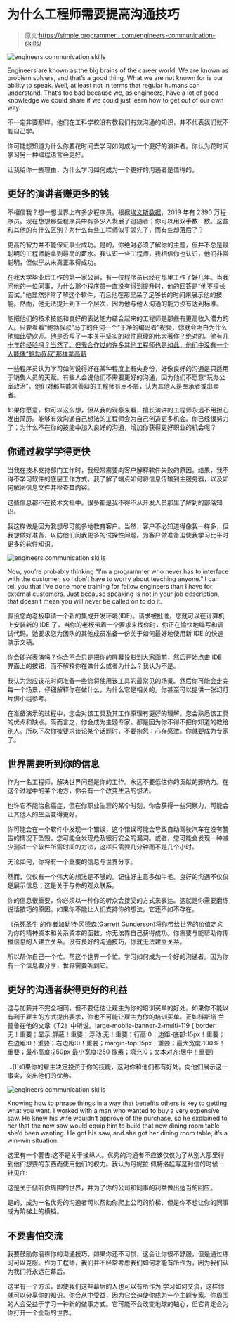 # 为什么工程师需要提高沟通技巧

> 原文:[https://simple programmer . com/engineers-communication-skills/](https://simpleprogrammer.com/engineers-communication-skills/)

![engineers communication skills](img/513b8e0ea5e7b97d1eef1709b09aeef8.png)

Engineers are known as the big brains of the career world. We are known as problem solvers, and that’s a good thing. What we are not known for is our ability to speak. Well, at least not in terms that regular humans can understand. That’s too bad because we, as engineers, have a lot of good knowledge we could share if we could just learn how to get out of our own way.

不一定非要那样。他们在工科学校没有教我们有效沟通的知识，并不代表我们就不能自己学。

你可能想知道为什么你要花时间去学习如何成为一个更好的演讲者。你认为花时间学习另一种编程语言会更好。

让我给你一些理由，为什么学习如何成为一个更好的沟通者是值得的。

## 更好的演讲者赚更多的钱

不相信我？想一想世界上有多少程序员。根据[埃文斯数据](https://evansdata.com/press/viewRelease.php?pressID=278)，2019 年有 2390 万程序员。现在想想那些程序员中有多少人发展了追随者；你可以用双手数一数。这些和其他的有什么区别？为什么有些工程师似乎领先了，而有些却落后了？

更高的智力并不能保证事业成功。是的，你绝对必须了解你的主题，但并不总是最聪明的工程师能拿到最高的薪水。我认识一些工程师，我相信你也认识，他们非常聪明，但似乎从未真正取得成功。

在我大学毕业后工作的第一家公司，有一位程序员已经在那里工作了好几年。当我问他的一位同事，为什么那个程序员一直没有得到提升时，他的回答是“他不擅长面试。”他显然非常了解这个软件，而且他在那里呆了足够长的时间来展示他的技能。然而，他无法提升到下一个层次，因为他与他人沟通的能力没有达到标准。

能把他们的技术技能和良好的表达能力结合起来的工程师是那些有更高收入潜力的人。只要看看“鲍勃叔叔”马丁的任何一个“干净的编码者”视频，你就会明白为什么他如此受欢迎。他是否写了一本关于坚实的软件原理的伟大著作[？绝对的。他有几十年的经验吗？当然了。但我合作过的许多其他工程师也是如此，他们中没有一个人能像“鲍勃叔叔”那样拿高薪](https://www.amazon/dp/0132350882/makithecompsi-20)

一些程序员认为学习如何说得好在某种程度上有失身份，好像良好的沟通是只适用于销售人员的天赋。有些人会说他们不需要更好的沟通，因为他们不愿意“玩办公室政治”。他们对那些能言善辩的工程师有点不屑，认为其他人是奉承者或出卖者。

如果你愿意，你可以这么想，但从我的观察来看，擅长演讲的工程师永远不用担心发出简历。能够有效沟通自己想法的工程师会为自己创造更多机会。你已经很努力了；为什么不在你的技能中加入良好的沟通，增加你获得更好职业的机会呢？

## 你通过教学学得更快

当我在技术支持部门工作时，我经常需要向客户解释软件失败的原因。结果，我不得不学习软件的底层工作方式。我了解了端点如何将信息传输到主服务器，以及如何解密信息文件并检查其内容。

这些信息都不在技术文档中。很多都是我不得不从开发人员那里了解到的部落知识。

我这样做是因为我想尽可能多地教育客户。当然，客户不必知道得像我一样多，但我想做好准备，以防他们问我更多的试探性问题。为客户做准备迫使我学习比平时更多的软件知识。

![engineers communication skills](img/4c605ba5ae03338c88230137961c2f50.png)

Now, you’re probably thinking “I’m a programmer who never has to interface with the customer, so I don’t have to worry about teaching anyone.” I can tell you that I’ve done more training for fellow engineers than I have for external customers. Just because speaking is not in your job description, that doesn’t mean you will never be called on to do it.

假设您向老板申请一个新的集成开发环境(IDE)。请求被批准，您就可以在计算机上安装新的 IDE 了。当你的老板带着一个要求来找你时，你正在愉快地编写和调试代码。她要求您为团队的其他成员准备一份关于如何最好地使用新 IDE 的快速演示文稿。

你会即兴表演吗？你会不会只是把你的屏幕投影到大家面前，然后开始点击 IDE 界面上的按钮，而不解释你在做什么或者为什么？我认为不是。

我认为您应该花时间准备一些您将使用该工具的最常见的场景。然后你可能会走完每一个场景，仔细解释你在做什么，为什么它是相关的。你甚至可以提供一张幻灯片供小组参考。

在准备演示的过程中，您会对该工具及其工作原理有更好的理解。您会熟悉该工具的优点和缺点。简而言之，你会成为主题专家。都是因为你不得不把你知道的教给别人。所以下次你被要求谈论某个话题时，不要抱怨；心存感激。你就要成为专家了。

## 世界需要听到你的信息

作为一名工程师，解决世界问题是你的工作。永远不要低估你的贡献的影响力。在这个过程中的某个地方，你会有一个改变生活的想法。

也许它不能治愈癌症，但在你职业生涯的某个时刻，你会获得一些洞察力，可能会让其他人的生活变得更好。

你可能会在一个软件中发现一个错误，这个错误可能会导致自动驾驶汽车在没有警告的情况下坠毁。您可能会发现危及银行安全的漏洞。或者，您可能会发现一种减少测试一个软件所需时间的方法，这样只需要几分钟而不是几个小时。

无论如何，你将有一个重要的信息与世界分享。

然而，仅仅有一个伟大的想法是不够的。记住好主意多如牛毛。良好的沟通不仅仅是展示信息；这是关于与你的观众联系。

你的信息很重要，你必须以一种你的听众会接受的方式来表达。这就是你需要磨练说话技巧的原因。如果你不能让人们支持你的想法，它还不如不存在。

《杀死圣牛 的作者加勒特·冈德森(Garrett Gunderson)将你带给世界的价值定义为你的精神资本和关系资本的函数。你无法靠自己获得成功。你需要与能帮助你传播信息的人建立关系。没有良好的沟通技巧，你就无法建立关系。

所以帮你自己一个忙。帮这个世界一个忙。学习如何成为一个好的沟通者。因为你有一个信息要分享，世界需要听到它。

## 更好的沟通者获得更好的利益

这与加薪并不完全相同，但不要低估让雇主为你的培训买单的好处。如果你不能以有利于雇主的方式提出要求，你也不可能让雇主为你的培训买单。正如科斯塔·兰普鲁在他的文章《T2》中所说。large-mobile-banner-2-multi-119 { border:无！重要；显示:屏蔽！重要；浮动:无！重要；行高:0；边距-底部:15px！重要；左边距:0！重要；右边距:0！重要；margin-top:15px！重要；最大宽度:100%！重要；最小高度:250px 最小宽度:250 像素；填充:0；文本对齐:居中！重要}

…[I]如果你的雇主决定投资于你的技能，这对你和他们都有好处。向他们展示这一事实，突出他们的优势。

![engineers communication skills](img/08bd848ccf2f64f0f562824abe2883ee.png)

Knowing how to phrase things in a way that benefits others is key to getting what you want. I worked with a man who wanted to buy a very expensive saw. He knew his wife wouldn’t approve of the purchase, so he explained to her that the new saw would equip him to build that new dining room table she’d been wanting. He got his saw, and she got her dining room table, it’s a win-win situation.

这里有一个警告:这不是关于操纵人。优秀的沟通者不应该仅仅为了从别人那里得到他们想要的东西而使用他们的权力。我认为丹妮拉·佩特洛娃写这封信的时候一针见血:

这是关于倾听你周围的世界，并为了你的公司和同事的利益做出适当的回应。

是的，成为一名优秀的沟通者可以帮助你爬上公司的阶梯，但是你不想让你的同事成为阶梯上的横档。

## 不要害怕交流

我要鼓励你磨练你的沟通技巧。如果你还不习惯，这会让你很不舒服，但是通过练习可以克服。作为工程师，我们并不经常考虑我们如何才能有所作为，因为我们认为我们将永远在幕后。

这里有一个方法，即使我们这些幕后的人也可以有所作为:学习如何交流，这样你就可以分享你的知识。你会从中受益，因为它会迫使你成为一个主题专家。你周围的人会受益于学习一种新的做事方式。它可能不会改变地球的轴心，但它肯定会为你打开一个全新的世界。